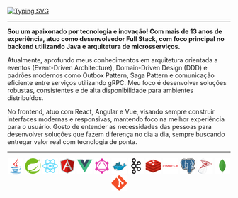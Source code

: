[![Typing SVG](<https://readme-typing-svg.herokuapp.com?font=Fira+Code&size=24&pause=1000&color=00C9FF&center=true&vCenter=true&width=500&lines=Olá,+seja+muito+bem-vindo(a)!+👋>)](https://git.io/typing-svg)

---

**Sou um apaixonado por tecnologia e inovação! Com mais de 13 anos de experiência, atuo como desenvolvedor Full Stack, com foco principal no backend utilizando Java e arquitetura de microsserviços.**

Atualmente, aprofundo meus conhecimentos em arquitetura orientada a eventos (Event-Driven Architecture), Domain-Driven Design (DDD) e padrões modernos como Outbox Pattern, Saga Pattern e comunicação eficiente entre serviços utilizando gRPC. Meu foco é desenvolver soluções robustas, consistentes e de alta disponibilidade para ambientes distribuídos.

No frontend, atuo com React, Angular e Vue, visando sempre construir interfaces modernas e responsivas, mantendo foco na melhor experiência para o usuário. Gosto de entender as necessidades das pessoas para desenvolver soluções que fazem diferença no dia a dia, sempre buscando entregar valor real com tecnologia de ponta.

---

<div align="center">

<img height="35" width="35" src="./assets/java.svg" alt="Java"/>
<img height="35" width="35" src="./assets/spring.svg" alt="Spring"/>
<img height="35" width="35" src="./assets/react.svg" alt="React"/>
<img height="35" width="35" src="./assets/angular.svg" alt="Angular"/>
<img height="35" width="35" src="./assets/vue.svg" alt="Vue"/>
<img height="35" width="35" src="./assets/graphql.svg" alt="GraphQL" />
<img height="35" width="35" src="./assets/docker.svg" alt="Docker"/>
<img height="35" width="35" src="./assets/kafka.svg" alt="Kafka"/>
<img height="35" width="35" src="./assets/redis.svg" alt="Redis"/>
<img height="35" width="35" src="./assets/oracle.svg" alt="Oracle"/>
<img height="35" width="35" src="./assets/postgresql.svg" alt="PostgreSQL"/>
<img height="35" width="35" src="./assets/sqlserver.svg" alt="SQL Sever"/>
<img height="35" width="35" src="./assets/mongodb.svg" alt="MongoDB"/>
<img height="35" width="35" src="./assets/git.svg" alt="Git"/>

</div>

